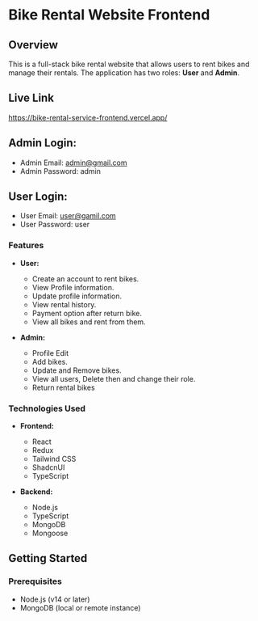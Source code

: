 # Bike Rental Website Frontend

## Overview

This is a full-stack bike rental website that allows users to rent bikes and manage their rentals. The application has two roles: **User** and **Admin**.
## Live Link
https://bike-rental-service-frontend.vercel.app/

## Admin Login:

- Admin Email: admin@gmail.com
- Admin Password: admin

## User Login:

- User Email: user@gamil.com
- User Password: user

### Features

- **User:**

  - Create an account to rent bikes.
  - View Profile information.
  - Update profile information.
  - View rental history.
  - Payment option after return bike.
  - View all bikes and rent from them.

- **Admin:**

  - Profile Edit
  - Add bikes.
  - Update and Remove bikes.
  - View all users, Delete then and change their role.
  - Return rental bikes

### Technologies Used

- **Frontend:**

  - React
  - Redux
  - Tailwind CSS
  - ShadcnUI
  - TypeScript

- **Backend:**

  - Node.js
  - TypeScript
  - MongoDB
  - Mongoose

## Getting Started

### Prerequisites

- Node.js (v14 or later)
- MongoDB (local or remote instance)
